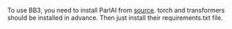 To use BB3, you need to install ParlAI from [source](https://github.com/facebookresearch/ParlAI). torch and transformers should be installed in advance. Then just install their requirements.txt file.